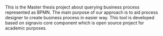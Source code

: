 This is the Master thesis project about querying business process represented as BPMN. The main purpose of our approach is to aid process designer to create business process in easier way. This tool is developed based on signavio core component which is open source project for academic purposes.